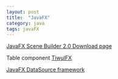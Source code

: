 ```yaml
---
layout: post
title:  "JavaFX"
category: java
tags: javaFX
---
```




[JavaFX Scene Builder 2.0 Download page][Scene_Builder]

Table component [TiwulFX][tiwulfx]

[JavaFX DataSource framework][DataFX]







[tiwulfx]: http://tiwulfx.panemu.com/using-tiwulfx-in-your-project/

[Scene_Builder]: http://www.oracle.com/technetwork/java/javase/downloads/index.html

[JavaFX_3rd-party]: http://www.oracle.com/technetwork/java/javafx/community/3rd-party-1844355.html

[DataFX]: http://www.javafxdata.org/index.html